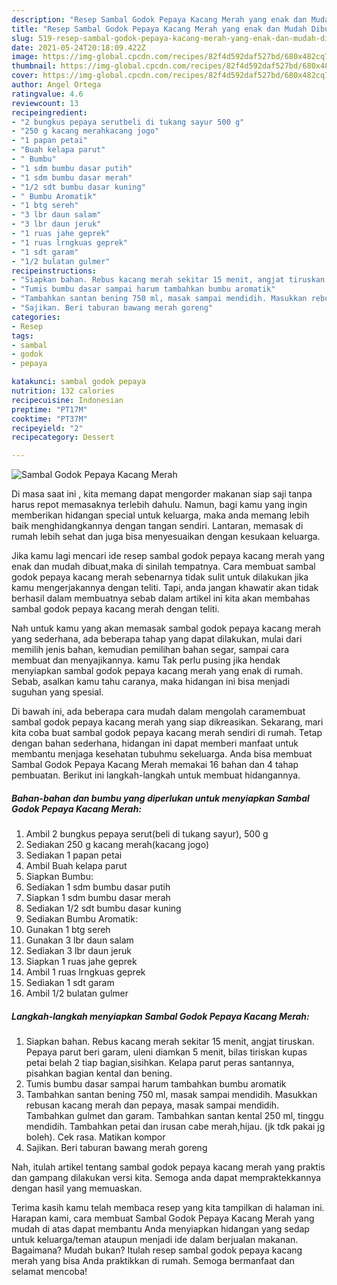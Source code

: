 ```yaml
---
description: "Resep Sambal Godok Pepaya Kacang Merah yang enak dan Mudah Dibuat"
title: "Resep Sambal Godok Pepaya Kacang Merah yang enak dan Mudah Dibuat"
slug: 519-resep-sambal-godok-pepaya-kacang-merah-yang-enak-dan-mudah-dibuat
date: 2021-05-24T20:18:09.422Z
image: https://img-global.cpcdn.com/recipes/82f4d592daf527bd/680x482cq70/sambal-godok-pepaya-kacang-merah-foto-resep-utama.jpg
thumbnail: https://img-global.cpcdn.com/recipes/82f4d592daf527bd/680x482cq70/sambal-godok-pepaya-kacang-merah-foto-resep-utama.jpg
cover: https://img-global.cpcdn.com/recipes/82f4d592daf527bd/680x482cq70/sambal-godok-pepaya-kacang-merah-foto-resep-utama.jpg
author: Angel Ortega
ratingvalue: 4.6
reviewcount: 13
recipeingredient:
- "2 bungkus pepaya serutbeli di tukang sayur 500 g"
- "250 g kacang merahkacang jogo"
- "1 papan petai"
- "Buah kelapa parut"
- " Bumbu"
- "1 sdm bumbu dasar putih"
- "1 sdm bumbu dasar merah"
- "1/2 sdt bumbu dasar kuning"
- " Bumbu Aromatik"
- "1 btg sereh"
- "3 lbr daun salam"
- "3 lbr daun jeruk"
- "1 ruas jahe geprek"
- "1 ruas lrngkuas geprek"
- "1 sdt garam"
- "1/2 bulatan gulmer"
recipeinstructions:
- "Siapkan bahan. Rebus kacang merah sekitar 15 menit, angjat tiruskan. Pepaya parut beri garam, uleni diamkan 5 menit, bilas tiriskan kupas petai belah 2 tiap bagian,sisihkan. Kelapa parut peras santannya, pisahkan bagian kental dan bening."
- "Tumis bumbu dasar sampai harum tambahkan bumbu aromatik"
- "Tambahkan santan bening 750 ml, masak sampai mendidih. Masukkan rebusan kacang merah dan pepaya, masak sampai mendidih. Tambahkan gulmet dan garam. Tambahkan santan kental 250 ml, tinggu mendidih. Tambahkan petai dan irusan cabe merah,hijau. (jk tdk pakai jg boleh). Cek rasa. Matikan kompor"
- "Sajikan. Beri taburan bawang merah goreng"
categories:
- Resep
tags:
- sambal
- godok
- pepaya

katakunci: sambal godok pepaya 
nutrition: 132 calories
recipecuisine: Indonesian
preptime: "PT17M"
cooktime: "PT37M"
recipeyield: "2"
recipecategory: Dessert

---
```



![Sambal Godok Pepaya Kacang Merah](https://img-global.cpcdn.com/recipes/82f4d592daf527bd/680x482cq70/sambal-godok-pepaya-kacang-merah-foto-resep-utama.jpg)

Di masa  saat ini , kita memang dapat mengorder makanan siap saji tanpa harus repot memasaknya terlebih dahulu. Namun, bagi kamu yang ingin memberikan hidangan special untuk keluarga, maka anda memang lebih baik menghidangkannya dengan tangan sendiri. Lantaran, memasak di rumah lebih sehat dan juga bisa menyesuaikan dengan kesukaan keluarga.

Jika kamu lagi mencari ide resep sambal godok pepaya kacang merah yang enak dan mudah dibuat,maka di sinilah tempatnya. Cara membuat sambal godok pepaya kacang merah  sebenarnya tidak sulit untuk dilakukan jika kamu mengerjakannya dengan teliti. Tapi, anda jangan khawatir akan tidak berhasil dalam membuatnya 
sebab dalam artikel ini kita akan membahas sambal godok pepaya kacang merah dengan teliti.  



Nah untuk kamu yang akan memasak sambal godok pepaya kacang merah yang sederhana, ada beberapa tahap yang dapat dilakukan, mulai dari memilih jenis bahan, kemudian pemilihan bahan segar, sampai cara membuat dan menyajikannya. kamu Tak perlu pusing jika hendak menyiapkan sambal godok pepaya kacang merah yang enak di rumah. Sebab, asalkan kamu  tahu caranya, maka hidangan ini bisa menjadi suguhan yang spesial.

Di bawah ini, ada beberapa cara mudah dalam mengolah caramembuat sambal godok pepaya kacang merah yang siap dikreasikan. Sekarang, mari kita coba buat sambal godok pepaya kacang merah sendiri di rumah. Tetap dengan bahan sederhana, hidangan ini dapat memberi manfaat untuk membantu menjaga kesehatan tubuhmu sekeluarga. Anda bisa membuat Sambal Godok Pepaya Kacang Merah memakai 16 bahan dan 4 tahap pembuatan. Berikut ini langkah-langkah untuk membuat hidangannya.

<!--inarticleads1-->

##### Bahan-bahan dan bumbu yang diperlukan untuk menyiapkan Sambal Godok Pepaya Kacang Merah:

1. Ambil 2 bungkus pepaya serut(beli di tukang sayur), 500 g
1. Sediakan 250 g kacang merah(kacang jogo)
1. Sediakan 1 papan petai
1. Ambil Buah kelapa parut
1. Siapkan  Bumbu:
1. Sediakan 1 sdm bumbu dasar putih
1. Siapkan 1 sdm bumbu dasar merah
1. Sediakan 1/2 sdt bumbu dasar kuning
1. Sediakan  Bumbu Aromatik:
1. Gunakan 1 btg sereh
1. Gunakan 3 lbr daun salam
1. Sediakan 3 lbr daun jeruk
1. Siapkan 1 ruas jahe geprek
1. Ambil 1 ruas lrngkuas geprek
1. Sediakan 1 sdt garam
1. Ambil 1/2 bulatan gulmer




<!--inarticleads2-->

##### Langkah-langkah menyiapkan Sambal Godok Pepaya Kacang Merah:

1. Siapkan bahan. Rebus kacang merah sekitar 15 menit, angjat tiruskan. Pepaya parut beri garam, uleni diamkan 5 menit, bilas tiriskan kupas petai belah 2 tiap bagian,sisihkan. Kelapa parut peras santannya, pisahkan bagian kental dan bening.
1. Tumis bumbu dasar sampai harum tambahkan bumbu aromatik
1. Tambahkan santan bening 750 ml, masak sampai mendidih. Masukkan rebusan kacang merah dan pepaya, masak sampai mendidih. Tambahkan gulmet dan garam. Tambahkan santan kental 250 ml, tinggu mendidih. Tambahkan petai dan irusan cabe merah,hijau. (jk tdk pakai jg boleh). Cek rasa. Matikan kompor
1. Sajikan. Beri taburan bawang merah goreng




Nah, itulah artikel tentang  sambal godok pepaya kacang merah  yang praktis dan gampang dilakukan versi kita. Semoga anda dapat mempraktekkannya dengan hasil yang memuaskan. 

Terima kasih kamu telah membaca resep yang kita tampilkan di halaman ini. Harapan kami, cara membuat  Sambal Godok Pepaya Kacang Merah yang mudah di atas dapat membantu Anda menyiapkan hidangan yang sedap untuk keluarga/teman ataupun menjadi ide dalam berjualan makanan. Bagaimana? Mudah bukan? Itulah resep sambal godok pepaya kacang merah yang bisa Anda praktikkan di rumah. Semoga bermanfaat dan selamat mencoba!

